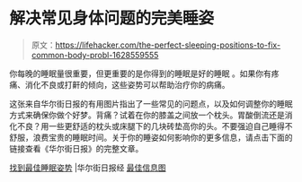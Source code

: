 # 解决常见身体问题的完美睡姿

> 原文：<https://lifehacker.com/the-perfect-sleeping-positions-to-fix-common-body-probl-1628559555>

你每晚的睡眠量很重要，但更重要的是你得到的睡眠是好的睡眠 。如果你有疼痛、消化不良或打鼾的倾向，这些姿势可以帮助治疗你的病痛。



这张来自华尔街日报的有用图片指出了一些常见的问题点，以及如何调整你的睡眠方式来确保你做个好梦。背痛？试着在你的膝盖之间放一个枕头。胃酸倒流还是消化不良？用一些更舒适的枕头或床腿下的几块砖垫高你的头。不要强迫自己睡得不舒服，浪费宝贵的睡眠时间。关于你的睡姿如何影响你的更多信息，请点击下面的链接查看《华尔街日报》的完整文章。

[找到最佳睡眠姿势](http://online.wsj.com/news/articles/SB10001424127887324595704578241642030220064) |华尔街日报经 [最佳信息图](http://www.bestinfographics.info/find-perfect-sleep-position/)